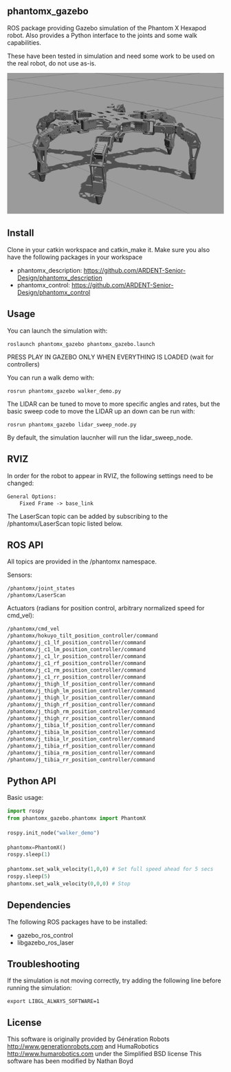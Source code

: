 ## phantomx_gazebo

ROS package providing Gazebo simulation of the Phantom X Hexapod robot.
Also provides a Python interface to the joints and some walk capabilities.

These have been tested in simulation and need some work to be used on the real robot, do not use as-is.

![Phantom X model in Gazebo](/phantomx.png?raw=true "Phantom X model in Gazebo")

## Install

Clone in your catkin workspace and catkin_make it.
Make sure you also have the following packages in your workspace
* phantomx_description: https://github.com/ARDENT-Senior-Design/phantomx_description
* phantomx_control: https://github.com/ARDENT-Senior-Design/phantomx_control
    
## Usage

You can launch the simulation with:

    roslaunch phantomx_gazebo phantomx_gazebo.launch
    
PRESS PLAY IN GAZEBO ONLY WHEN EVERYTHING IS LOADED (wait for controllers)

You can run a walk demo with:

    rosrun phantomx_gazebo walker_demo.py
    
The LIDAR can be tuned to move to more specific angles and rates, but the basic sweep code to move the LIDAR up an down can be run with:
    
    rosrun phantomx_gazebo lidar_sweep_node.py
    
By default, the simulation laucnher will run the lidar_sweep_node.

## RVIZ

In order for the robot to appear in RVIZ, the following settings need to be changed:

    General Options:
        Fixed Frame -> base_link

The LaserScan topic can be added by subscribing to the /phantomx/LaserScan topic listed below.

## ROS API

All topics are provided in the /phantomx namespace.

Sensors:

    /phantomx/joint_states
    /phantomx/LaserScan

Actuators (radians for position control, arbitrary normalized speed for cmd_vel):

    /phantomx/cmd_vel
    /phantomx/hokuyo_tilt_position_controller/command
    /phantomx/j_c1_lf_position_controller/command
    /phantomx/j_c1_lm_position_controller/command
    /phantomx/j_c1_lr_position_controller/command
    /phantomx/j_c1_rf_position_controller/command
    /phantomx/j_c1_rm_position_controller/command
    /phantomx/j_c1_rr_position_controller/command
    /phantomx/j_thigh_lf_position_controller/command
    /phantomx/j_thigh_lm_position_controller/command
    /phantomx/j_thigh_lr_position_controller/command
    /phantomx/j_thigh_rf_position_controller/command
    /phantomx/j_thigh_rm_position_controller/command
    /phantomx/j_thigh_rr_position_controller/command
    /phantomx/j_tibia_lf_position_controller/command
    /phantomx/j_tibia_lm_position_controller/command
    /phantomx/j_tibia_lr_position_controller/command
    /phantomx/j_tibia_rf_position_controller/command
    /phantomx/j_tibia_rm_position_controller/command
    /phantomx/j_tibia_rr_position_controller/command


## Python API

Basic usage:
```python
import rospy
from phantomx_gazebo.phantomx import PhantomX

rospy.init_node("walker_demo")

phantomx=PhantomX()
rospy.sleep(1)

phantomx.set_walk_velocity(1,0,0) # Set full speed ahead for 5 secs
rospy.sleep(5)
phantomx.set_walk_velocity(0,0,0) # Stop
```
## Dependencies

The following ROS packages have to be installed:
* gazebo_ros_control
* libgazebo_ros_laser 

## Troubleshooting
If the simulation is not moving correctly, try adding the following line before running the simulation:

    export LIBGL_ALWAYS_SOFTWARE=1

## License

This software is originally provided by Génération Robots http://www.generationrobots.com and HumaRobotics http://www.humarobotics.com under the Simplified BSD license
This software has been modified by Nathan Boyd
